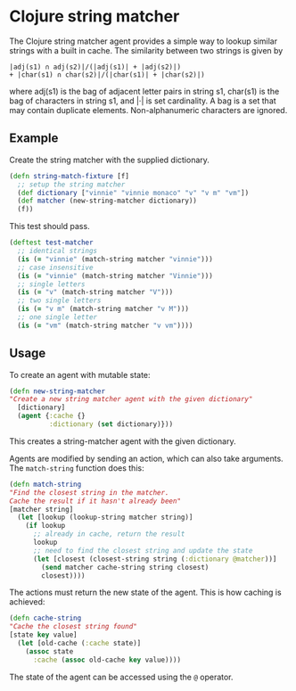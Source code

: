 # Clojure string matcher

The Clojure string matcher agent provides a simple way to lookup similar strings with a built in cache. The similarity between two strings is given by

    |adj(s1) ∩ adj(s2)|/(|adj(s1)| + |adj(s2)|)
    + |char(s1) ∩ char(s2)|/(|char(s1)| + |char(s2)|)

where adj(s1) is the bag of adjacent letter pairs in string s1, char(s1) is the bag of characters in string s1, and |·| is set cardinality. A bag is a set that may contain duplicate elements. Non-alphanumeric characters are ignored.

## Example

Create the string matcher with the supplied dictionary.

```clojure
(defn string-match-fixture [f]
  ;; setup the string matcher
  (def dictionary ["vinnie" "vinnie monaco" "v" "v m" "vm"])
  (def matcher (new-string-matcher dictionary))
  (f))
```

This test should pass.

```clojure
(deftest test-matcher
  ;; identical strings
  (is (= "vinnie" (match-string matcher "vinnie")))
  ;; case insensitive
  (is (= "vinnie" (match-string matcher "Vinnie")))
  ;; single letters
  (is (= "v" (match-string matcher "V")))
  ;; two single letters
  (is (= "v m" (match-string matcher "v M")))
  ;; one single letter
  (is (= "vm" (match-string matcher "v vm"))))
```

## Usage

To create an agent with mutable state:

```clojure
(defn new-string-matcher
"Create a new string matcher agent with the given dictionary"
  [dictionary]
  (agent {:cache {}
          :dictionary (set dictionary)}))
```

This creates a string-matcher agent with the given dictionary.

Agents are modified by sending an action, which can also take arguments. The `match-string` function does this:

```clojure
(defn match-string
"Find the closest string in the matcher. 
Cache the result if it hasn't already been"
[matcher string]
  (let [lookup (lookup-string matcher string)]
    (if lookup
      ;; already in cache, return the result
      lookup
      ;; need to find the closest string and update the state
      (let [closest (closest-string string (:dictionary @matcher))]
        (send matcher cache-string string closest)
        closest))))
```

The actions must return the new state of the agent. This is how caching is achieved:

```clojure
(defn cache-string
"Cache the closest string found"
[state key value]
  (let [old-cache (:cache state)]
    (assoc state
      :cache (assoc old-cache key value))))
```

The state of the agent can be accessed using the `@` operator.
